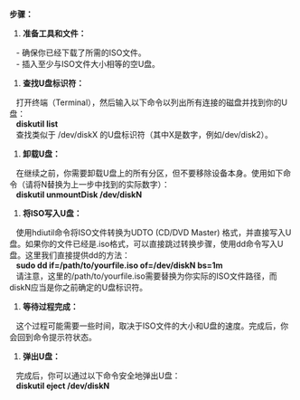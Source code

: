**步骤：**

1. **准备工具和文件：**

   - 确保你已经下载了所需的ISO文件。  
   - 插入至少与ISO文件大小相等的空U盘。
 
1. **查找U盘标识符：**

   打开终端（Terminal），然后输入以下命令以列出所有连接的磁盘并找到你的U盘：  
   **diskutil list**  
   查找类似于 /dev/diskX 的U盘标识符（其中X是数字，例如/dev/disk2）。
 
1. **卸载U盘：**

   在继续之前，你需要卸载U盘上的所有分区，但不要移除设备本身。使用如下命令（请将N替换为上一步中找到的实际数字）：  
   **diskutil unmountDisk /dev/diskN**
 
1. **将ISO写入U盘：**

   使用hdiutil命令将ISO文件转换为UDTO (CD/DVD Master) 格式，并直接写入U盘。如果你的文件已经是.iso格式，可以直接跳过转换步骤，使用dd命令写入U盘。这里我们直接提供dd的方法：  
   **sudo dd if=/path/to/yourfile.iso of=/dev/diskN bs=1m**  
   请注意，这里的/path/to/yourfile.iso需要替换为你实际的ISO文件路径，而diskN应当是你之前确定的U盘标识符。
 
1. **等待过程完成：**

   这个过程可能需要一些时间，取决于ISO文件的大小和U盘的速度。完成后，你会回到命令提示符状态。
 
1. **弹出U盘：**

   完成后，你可以通过以下命令安全地弹出U盘：  
   **diskutil eject /dev/diskN**